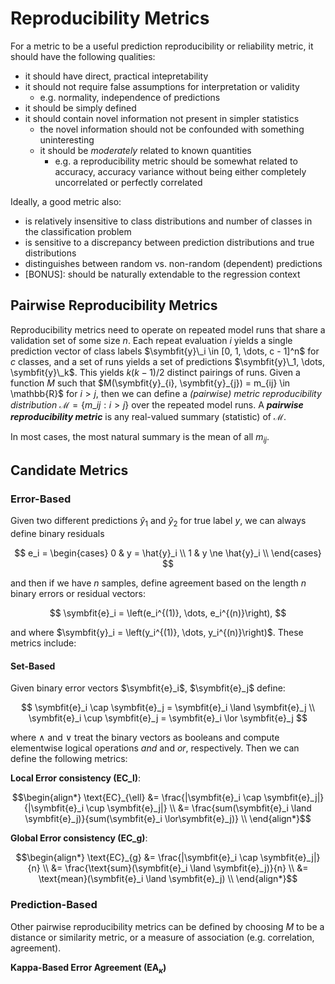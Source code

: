 # Reproducibility Metrics

For a metric to be a useful prediction reproducibility or reliability metric, it
should have the following qualities:

- it should have direct, practical intepretability
- it should not require false assumptions for interpretation or validity
  - e.g. normality, independence of predictions
- it should be simply defined
- it should contain novel information not present in simpler statistics
  - the novel information should not be confounded with something uninteresting
  - it should be *moderately* related to known quantities
    - e.g. a reproducibility metric should be somewhat related to accuracy, accuracy variance
      without being either completely uncorrelated or perfectly correlated


Ideally, a good metric also:

- is relatively insensitive to class distributions and number of classes
  in the classification problem
- is sensitive to a discrepancy between prediction distributions and true distributions
- distinguishes between random vs. non-random (dependent) predictions
- [BONUS]: should be naturally extendable to the regression context



## Pairwise Reproducibility Metrics

Reproducibility metrics need to operate on repeated model runs that share a
validation set of some size $n$. Each repeat evaluation $i$ yields a single
prediction vector of class labels $\symbfit{y}\_i \in [0, 1, \dots, c - 1]^n$
for $c$ classes, and a set of runs yields a set of predictions
$\symbfit{y}\_1, \dots,  \symbfit{y}\_k$. This yields $k(k-1)/2$ distinct
pairings of runs.  Given a function $M$ such
that $M(\symbfit{y}_{i}, \symbfit{y}_{j}) = m_{ij} \in \mathbb{R}$
for $i > j$, then we can define a *(pairwise) metric reproducibility
distribution* $\mathcal{M} = \{ m\_{ij} : i > j \}$
over the repeated model runs. A ***pairwise reproducibility metric*** is any
real-valued summary (statistic) of $\mathcal{M}$.

In most cases, the most natural summary is the mean of all $m_{ij}$.

## Candidate Metrics

### Error-Based

Given two different predictions $\hat{y}_1$ and $\hat{y}_2$ for true label $y$,
we can always define binary residuals

$$
e_i = \begin{cases} 0 & y = \hat{y}_i \\ 1 & y \ne \hat{y}_i  \\ \end{cases}
$$

and then if we have $n$ samples, define agreement based on the length $n$ binary errors or residual vectors:

$$
\symbfit{e}_i = \left(e_i^{(1)}, \dots, e_i^{(n)}\right),
$$

and where $\symbfit{y}_i = \left(y_i^{(1)}, \dots, y_i^{(n)}\right)$. These metrics include:

#### Set-Based

Given binary error vectors $\symbfit{e}_i$, $\symbfit{e}_j$ define:

$$
\symbfit{e}_i \cap \symbfit{e}_j = \symbfit{e}_i \land \symbfit{e}_j \\
\symbfit{e}_i \cup \symbfit{e}_j = \symbfit{e}_i \lor \symbfit{e}_j
$$

where $\land$ and $\lor$ treat the binary vectors as booleans and compute
elementwise logical operations *and* and *or*, respectively. Then we can define
the following metrics:

**Local Error consistency (EC_l)**:

$$\begin{align*}
\text{EC}_{\ell} &= \frac{|\symbfit{e}_i \cap \symbfit{e}_j|}{|\symbfit{e}_i \cup \symbfit{e}_j|} \\
&= \frac{sum(\symbfit{e}_i \land \symbfit{e}_j)}{sum(\symbfit{e}_i \lor\symbfit{e}_j)} \\
\end{align*}$$

**Global Error consistency (EC_g)**:

$$\begin{align*}
\text{EC}_{g} &= \frac{|\symbfit{e}_i \cap \symbfit{e}_j|}{n} \\
&= \frac{\text{sum}(\symbfit{e}_i \land \symbfit{e}_j)}{n} \\
&= \text{mean}(\symbfit{e}_i \land \symbfit{e}_j) \\
\end{align*}$$

### Prediction-Based

Other pairwise reproducibility metrics can be defined by choosing $M$ to be a
distance or similarity metric, or a measure of association (e.g. correlation,
agreement).

**Kappa-Based Error Agreement ($\text{EA}_{\kappa}$)**



